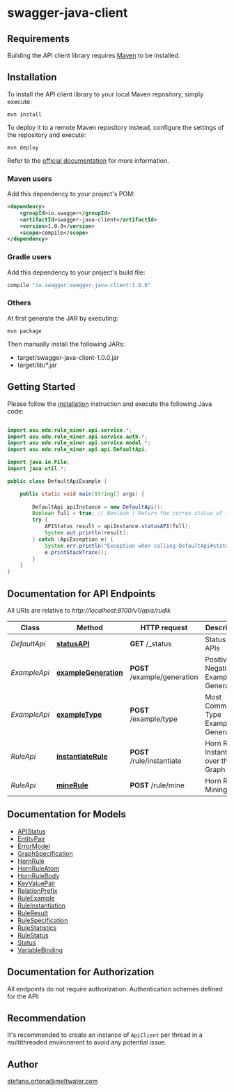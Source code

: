 # swagger-java-client

## Requirements

Building the API client library requires [Maven](https://maven.apache.org/) to be installed.

## Installation

To install the API client library to your local Maven repository, simply execute:

```shell
mvn install
```

To deploy it to a remote Maven repository instead, configure the settings of the repository and execute:

```shell
mvn deploy
```

Refer to the [official documentation](https://maven.apache.org/plugins/maven-deploy-plugin/usage.html) for more information.

### Maven users

Add this dependency to your project's POM:

```xml
<dependency>
    <groupId>io.swagger</groupId>
    <artifactId>swagger-java-client</artifactId>
    <version>1.0.0</version>
    <scope>compile</scope>
</dependency>
```

### Gradle users

Add this dependency to your project's build file:

```groovy
compile "io.swagger:swagger-java-client:1.0.0"
```

### Others

At first generate the JAR by executing:

    mvn package

Then manually install the following JARs:

* target/swagger-java-client-1.0.0.jar
* target/lib/*.jar

## Getting Started

Please follow the [installation](#installation) instruction and execute the following Java code:

```java

import asu.edu.rule_miner.api.service.*;
import asu.edu.rule_miner.api.service.auth.*;
import asu.edu.rule_miner.api.service.model.*;
import asu.edu.rule_miner.api.api.DefaultApi;

import java.io.File;
import java.util.*;

public class DefaultApiExample {

    public static void main(String[] args) {
        
        DefaultApi apiInstance = new DefaultApi();
        Boolean full = true; // Boolean | Return the curren status of the API.
        try {
            APIStatus result = apiInstance.statusAPI(full);
            System.out.println(result);
        } catch (ApiException e) {
            System.err.println("Exception when calling DefaultApi#statusAPI");
            e.printStackTrace();
        }
    }
}

```

## Documentation for API Endpoints

All URIs are relative to *http://localhost:8100/v1/apis/rudik*

Class | Method | HTTP request | Description
------------ | ------------- | ------------- | -------------
*DefaultApi* | [**statusAPI**](docs/DefaultApi.md#statusAPI) | **GET** /_status | Status of APIs
*ExampleApi* | [**exampleGeneration**](docs/ExampleApi.md#exampleGeneration) | **POST** /example/generation | Positive and Negative Example Generation
*ExampleApi* | [**exampleType**](docs/ExampleApi.md#exampleType) | **POST** /example/type | Most Common Type Example Generation
*RuleApi* | [**instantiateRule**](docs/RuleApi.md#instantiateRule) | **POST** /rule/instantiate | Horn Rules Instantiation over the Graph
*RuleApi* | [**mineRule**](docs/RuleApi.md#mineRule) | **POST** /rule/mine | Horn Rules Mining


## Documentation for Models

 - [APIStatus](docs/APIStatus.md)
 - [EntityPair](docs/EntityPair.md)
 - [ErrorModel](docs/ErrorModel.md)
 - [GraphSpecification](docs/GraphSpecification.md)
 - [HornRule](docs/HornRule.md)
 - [HornRuleAtom](docs/HornRuleAtom.md)
 - [HornRuleBody](docs/HornRuleBody.md)
 - [KeyValuePair](docs/KeyValuePair.md)
 - [RelationPrefix](docs/RelationPrefix.md)
 - [RuleExample](docs/RuleExample.md)
 - [RuleInstantiation](docs/RuleInstantiation.md)
 - [RuleResult](docs/RuleResult.md)
 - [RuleSpecification](docs/RuleSpecification.md)
 - [RuleStatistics](docs/RuleStatistics.md)
 - [RuleStatus](docs/RuleStatus.md)
 - [Status](docs/Status.md)
 - [VariableBinding](docs/VariableBinding.md)


## Documentation for Authorization

All endpoints do not require authorization.
Authentication schemes defined for the API:

## Recommendation

It's recommended to create an instance of `ApiClient` per thread in a multithreaded environment to avoid any potential issue.

## Author

stefano.ortona@meltwater.com

